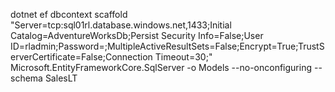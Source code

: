 dotnet ef dbcontext scaffold "Server=tcp:sql01rl.database.windows.net,1433;Initial Catalog=AdventureWorksDb;Persist Security Info=False;User ID=rladmin;Password=<PW>;MultipleActiveResultSets=False;Encrypt=True;TrustServerCertificate=False;Connection Timeout=30;" Microsoft.EntityFrameworkCore.SqlServer -o Models --no-onconfiguring --schema SalesLT